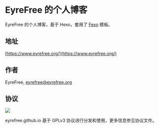# EyreFree 的个人博客

EyreFree 的个人博客，基于 Hexo，套用了 [Fexo](https://github.com/forsigner/fexo) 模板。

## 地址

[https://www.eyrefree.org/](https://www.eyrefree.org/)

## 作者

EyreFree, eyrefree@eyrefree.org

## 协议

![](https://www.gnu.org/graphics/gplv3-127x51.png)

eyrefree.github.io 基于 GPLv3 协议进行分发和使用，更多信息参见协议文件。
